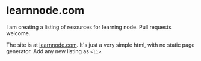 learnnode.com
=============

I am creating a listing of resources for learning node. Pull requests welcome. 

The site is at [learnnode.com](learnnode.com). It's just a very simple html, with no static page generator. 
Add any new listing as `<li>`.
